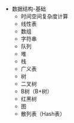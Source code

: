 
- 数据结构-基础
    - 时间空间复杂度计算
    - 线性表
    - 数组
    - 字符串
    - 队列
    - 堆
    - 栈
    - 广义表
    - 树
    - 二叉树
    - B树（B+树）
    - 红黑树
    - 图
    - 散列表（Hash表）

